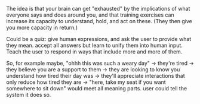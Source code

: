The idea is that your brain can get "exhausted" by the implications of what everyone says and does around you, and that training exercises can increase its capacity to understand, hold, and act on these.  (They then give you more capacity in return.)

Could be a quiz: give human expressions, and ask the user to provide what they mean.  accept all answers but learn to unify them into human input.  Teach the user to respond in ways that include more and more of them.

So, for example maybe,
"ohhh this was such a weary day"
-> they're tired
-> they believe you are a support to them
-> they are looking to know you understand how tired their day was
-> they'll appreciate interactions that only reduce how tired they are
-> "here, take my seat if you want somewhere to sit down" would meet all meaning parts.  user could tell the system it does so.
